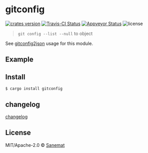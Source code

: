 # gitconfig

[![crates version][crates-image]][crates-url] [![Travis-CI Status][travis-image]][travis-url] [![Appveyor Status][appveyor-image]][appveyor-url] ![license][license-image]

> `git config --list --null` to object

See [gitconfig2json](https://github.com/packsaddle/rust-gitconfig2json) usage for this module.

## Example


## Install

```
$ cargo install gitconfig
```

## changelog

[changelog](./changelog.md)

## License

MIT/Apache-2.0 © [Sanemat](sane.jp)

[travis-url]: https://travis-ci.org/packsaddle/rust-gitconfig
[travis-image]: https://img.shields.io/travis/packsaddle/rust-gitconfig/master.svg?style=flat-square&label=travis
[appveyor-url]: https://ci.appveyor.com/project/sanemat/rust-gitconfig/branch/master
[appveyor-image]: https://img.shields.io/appveyor/ci/sanemat/rust-gitconfig/master.svg?style=flat-square&label=appveyor
[crates-url]: https://crates.io/crates/gitconfig
[crates-image]: https://img.shields.io/crates/v/gitconfig.svg?style=flat-square
[license-image]: https://img.shields.io/crates/l/gitconfig.svg?style=flat-square
